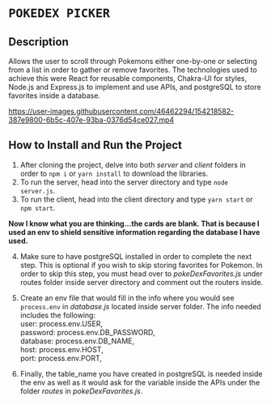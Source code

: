 # `POKEDEX PICKER`

## Description
Allows the user to scroll through Pokemons either one-by-one or selecting from a list in order to gather or remove favorites. The technologies used to achieve this were React for reusable components, Chakra-UI for styles, Node.js and Express.js to implement and use APIs, and postgreSQL to store favorites inside a database.

https://user-images.githubusercontent.com/46462294/154218582-387e9800-6b5c-407e-93ba-0376d54ce027.mp4

## How to Install and Run the Project
1. After cloning the project, delve into both _server_ and _client_ folders in order to `npm i` or `yarn install` to download the libraries.
2. To run the server, head into the server directory and type `node server.js`.
3. To run the client, head into the client directory and type `yarn start` or `npm start`.

**Now I know what you are thinking...the cards are blank. That is because I used an env to shield sensitive information regarding the database I have used.**

4. Make sure to have postgreSQL installed in order to complete the next step. This is optional if you wish to skip storing favorites for Pokemon. In order to skip this step, you must head over to _pokeDexFavorites.js_ under routes folder inside server directory and comment out the routers inside.

5. Create an env file that would fill in the info where you would see `process.env` in _database.js_ located inside server folder. The info needed includes the following:\
   user: process.env.USER,\
   password: process.env.DB_PASSWORD,\
   database: process.env.DB_NAME,\
   host: process.env.HOST,\
   port: process.env.PORT,
6. Finally, the table_name you have created in postgreSQL is needed inside the env as well as it would ask for the variable inside the APIs under the folder _routes_ in _pokeDexFavorites.js_.
